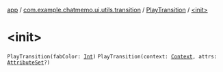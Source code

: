 [app](../../index.md) / [com.example.chatmemo.ui.utils.transition](../index.md) / [PlayTransition](index.md) / [&lt;init&gt;](./-init-.md)

# &lt;init&gt;

`PlayTransition(fabColor: `[`Int`](https://kotlinlang.org/api/latest/jvm/stdlib/kotlin/-int/index.html)`)`
`PlayTransition(context: `[`Context`](https://developer.android.com/reference/android/content/Context.html)`, attrs: `[`AttributeSet`](https://developer.android.com/reference/android/util/AttributeSet.html)`?)`